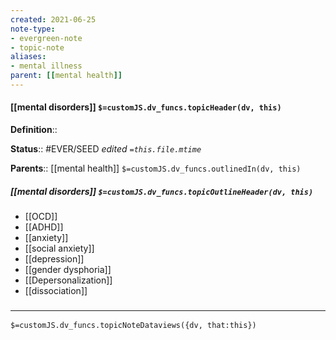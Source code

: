 ```yaml
---
created: 2021-06-25
note-type: 
- evergreen-note
- topic-note
aliases:
- mental illness
parent: [[mental health]]
---
```

 
#### [[mental disorders]] `$=customJS.dv_funcs.topicHeader(dv, this)`

**Definition**::

**Status**::  #EVER/SEED
*edited `=this.file.mtime`*

**Parents**:: [[mental health]]
`$=customJS.dv_funcs.outlinedIn(dv, this)`

##### [[mental disorders]] `$=customJS.dv_funcs.topicOutlineHeader(dv, this)`
- [[OCD]]
- [[ADHD]]
- [[anxiety]]
- [[social anxiety]]
- [[depression]]
- [[gender dysphoria]]
- [[Depersonalization]]
- [[dissociation]]

### <hr class="dataviews"/>

`$=customJS.dv_funcs.topicNoteDataviews({dv, that:this})`
